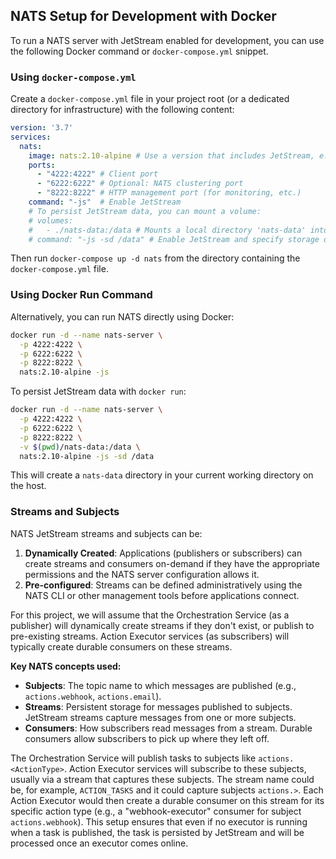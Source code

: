 ## NATS Setup for Development with Docker

To run a NATS server with JetStream enabled for development, you can use the following Docker command or `docker-compose.yml` snippet.

### Using `docker-compose.yml`

Create a `docker-compose.yml` file in your project root (or a dedicated directory for infrastructure) with the following content:

```yaml
version: '3.7'
services:
  nats:
    image: nats:2.10-alpine # Use a version that includes JetStream, e.g., 2.10 or later
    ports:
      - "4222:4222" # Client port
      - "6222:6222" # Optional: NATS clustering port
      - "8222:8222" # HTTP management port (for monitoring, etc.)
    command: "-js"  # Enable JetStream
    # To persist JetStream data, you can mount a volume:
    # volumes:
    #   - ./nats-data:/data # Mounts a local directory 'nats-data' into the container's /data
    # command: "-js -sd /data" # Enable JetStream and specify storage directory
```

Then run `docker-compose up -d nats` from the directory containing the `docker-compose.yml` file.

### Using Docker Run Command

Alternatively, you can run NATS directly using Docker:

```bash
docker run -d --name nats-server \
  -p 4222:4222 \
  -p 6222:6222 \
  -p 8222:8222 \
  nats:2.10-alpine -js
```

To persist JetStream data with `docker run`:

```bash
docker run -d --name nats-server \
  -p 4222:4222 \
  -p 6222:6222 \
  -p 8222:8222 \
  -v $(pwd)/nats-data:/data \
  nats:2.10-alpine -js -sd /data
```
This will create a `nats-data` directory in your current working directory on the host.

### Streams and Subjects

NATS JetStream streams and subjects can be:
1.  **Dynamically Created**: Applications (publishers or subscribers) can create streams and consumers on-demand if they have the appropriate permissions and the NATS server configuration allows it.
2.  **Pre-configured**: Streams can be defined administratively using the NATS CLI or other management tools before applications connect.

For this project, we will assume that the Orchestration Service (as a publisher) will dynamically create streams if they don't exist, or publish to pre-existing streams. Action Executor services (as subscribers) will typically create durable consumers on these streams.

**Key NATS concepts used:**
*   **Subjects**: The topic name to which messages are published (e.g., `actions.webhook`, `actions.email`).
*   **Streams**: Persistent storage for messages published to subjects. JetStream streams capture messages from one or more subjects.
*   **Consumers**: How subscribers read messages from a stream. Durable consumers allow subscribers to pick up where they left off.

The Orchestration Service will publish tasks to subjects like `actions.<ActionType>`. Action Executor services will subscribe to these subjects, usually via a stream that captures these subjects.
The stream name could be, for example, `ACTION_TASKS` and it could capture subjects `actions.>`.
Each Action Executor would then create a durable consumer on this stream for its specific action type (e.g., a "webhook-executor" consumer for subject `actions.webhook`).
This setup ensures that even if no executor is running when a task is published, the task is persisted by JetStream and will be processed once an executor comes online.

